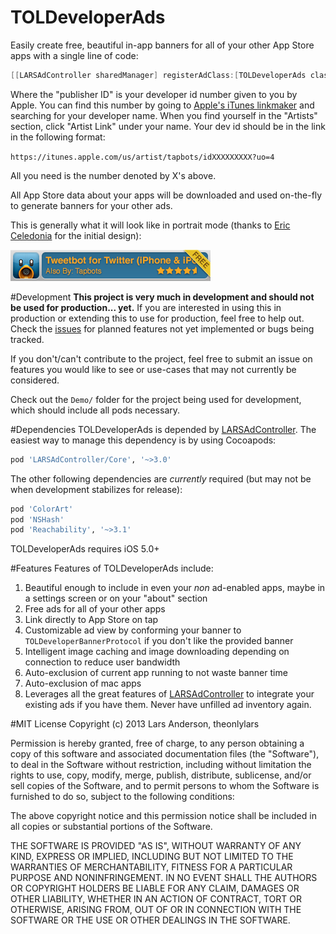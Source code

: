 TOLDeveloperAds
===============

Easily create free, beautiful in-app banners for all of your other App Store apps with a single line of code:

``` objective-c
[[LARSAdController sharedManager] registerAdClass:[TOLDeveloperAds class] withPublisherId:@"284800461"];
```

Where the "publisher ID" is your developer id number given to you by Apple. You can find this number by going to [Apple's iTunes linkmaker](http://itunes.apple.com/linkmaker/) and searching for your developer name. When you find yourself in the "Artists" section, click "Artist Link" under your name. Your dev id should be in the link in the following format:

`https://itunes.apple.com/us/artist/tapbots/idXXXXXXXXX?uo=4`

All you need is the number denoted by X's above.

All App Store data about your apps will be downloaded and used on-the-fly to generate banners for your other ads.

This is generally what it will look like in portrait mode (thanks to [Eric Celedonia](http://dribbble.com/killerwalls) for the initial design):

![](Demo/devad.png)

#Development
**This project is very much in development and should not be used for production... yet.** If you are interested in using this in production or extending this to use for production, feel free to help out. Check the [issues](http://github.com/larsacus/TOLDeveloperAds/issues) for planned features not yet implemented or bugs being tracked.

If you don't/can't contribute to the project, feel free to submit an issue on features you would like to see or use-cases that may not currently be considered.

Check out the `Demo/` folder for the project being used for development, which should include all pods necessary.

#Dependencies
TOLDeveloperAds is depended by [LARSAdController](http://larsacus.github.com/LARSAdController). The easiest way to manage this dependency is by using Cocoapods:

``` ruby
pod 'LARSAdController/Core', '~>3.0'
```

The other following dependencies are *currently* required (but may not be when development stabilizes for release):

``` ruby
pod 'ColorArt'
pod 'NSHash'
pod 'Reachability', '~>3.1'
```

TOLDeveloperAds requires iOS 5.0+

#Features
Features of TOLDeveloperAds include:

1. Beautiful enough to include in even your *non* ad-enabled apps, maybe in a settings screen or on your "about" section
2. Free ads for all of your other apps
3. Link directly to App Store on tap
4. Customizable ad view by conforming your banner to `TOLDeveloperBannerProtocol` if you don't like the provided banner
5. Intelligent image caching and image downloading depending on connection to reduce user bandwidth
6. Auto-exclusion of current app running to not waste banner time
7. Auto-exclusion of mac apps
7. Leverages all the great features of [LARSAdController](http://larsacus.github.com/LARSAdController) to integrate your existing ads if you have them. Never have unfilled ad inventory again.

#MIT License
Copyright (c) 2013 Lars Anderson, theonlylars

Permission is hereby granted, free of charge, to any person obtaining a copy of this software and associated documentation files (the "Software"), to deal in the Software without restriction, including without limitation the rights to use, copy, modify, merge, publish, distribute, sublicense, and/or sell copies of the Software, and to permit persons to whom the Software is furnished to do so, subject to the following conditions:

The above copyright notice and this permission notice shall be included in all copies or substantial portions of the Software.

THE SOFTWARE IS PROVIDED "AS IS", WITHOUT WARRANTY OF ANY KIND, EXPRESS OR IMPLIED, INCLUDING BUT NOT LIMITED TO THE WARRANTIES OF MERCHANTABILITY, FITNESS FOR A PARTICULAR PURPOSE AND NONINFRINGEMENT. IN NO EVENT SHALL THE AUTHORS OR COPYRIGHT HOLDERS BE LIABLE FOR ANY CLAIM, DAMAGES OR OTHER LIABILITY, WHETHER IN AN ACTION OF CONTRACT, TORT OR OTHERWISE, ARISING FROM, OUT OF OR IN CONNECTION WITH THE SOFTWARE OR THE USE OR OTHER DEALINGS IN THE SOFTWARE.